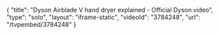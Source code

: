 {
    "title": "Dyson Airblade V hand dryer explained - Official Dyson video",
    "type": "solo",
    "layout": "iframe-static",
    "videoId": "3784248",
    "url": "\/tvpembed\/3784248"
}